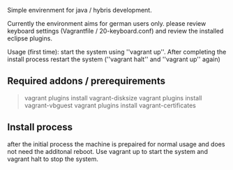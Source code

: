 Simple envirenment for java / hybris development.

Currently the environment aims for german users only. please review keyboard settings (Vagrantfile / 20-keyboard.conf) and review the installed eclipse plugins.

Usage (first time):
start the system using ''vagrant up''. After completing the install process restart the system (''vagrant halt'' and ''vagrant up'' again)


## Required addons / prerequirements
> vagrant plugins install vagrant-disksize
> vagrant plugins install vagrant-vbguest
> vagrant plugins install vagrant-certificates

## Install process
after the initial process the machine is prepaired for normal usage and does not need the additonal reboot. Use 
    vagrant up 
to start the system and 
    vagrant halt
to stop the system.
